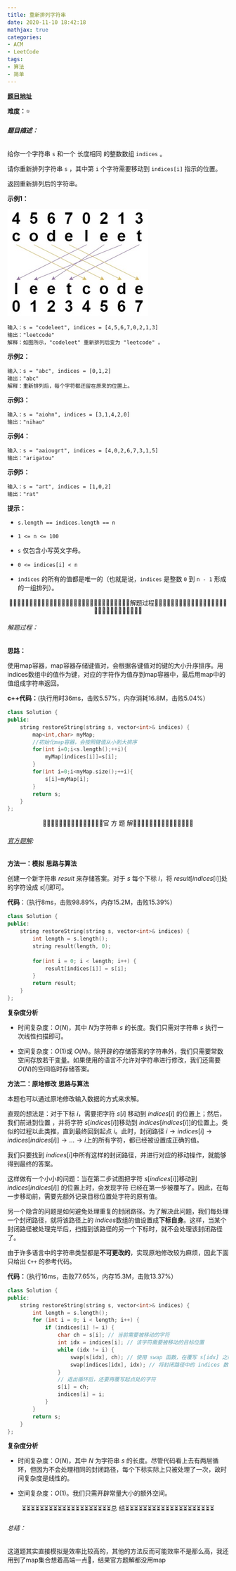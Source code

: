 ```yaml
---
title: 重新排列字符串
date: 2020-11-10 18:42:18
mathjax: true
categories:
- ACM
- LeetCode
tags:
- 算法
- 简单
---
```


**[题目地址](https://leetcode-cn.com/problems/shuffle-string/)**

**难度：**⭐

###### **题目描述：**

给你一个字符串 `s` 和一个 长度相同 的整数数组 `indices` 。

请你重新排列字符串 `s` ，其中第 `i` 个字符需要移动到 `indices[i]` 指示的位置。

返回重新排列后的字符串。

<!-- more -->

**示例1：**

![img](%E9%87%8D%E6%96%B0%E6%8E%92%E5%88%97%E5%AD%97%E7%AC%A6%E4%B8%B2/q1.jpg)

```
输入：s = "codeleet", indices = [4,5,6,7,0,2,1,3]
输出："leetcode"
解释：如图所示，"codeleet" 重新排列后变为 "leetcode" 。
```

**示例2：**

```
输入：s = "abc", indices = [0,1,2]
输出："abc"
解释：重新排列后，每个字符都还留在原来的位置上。
```

**示例3：**

```
输入：s = "aiohn", indices = [3,1,4,2,0]
输出："nihao"
```

**示例4：**

```
输入：s = "aaiougrt", indices = [4,0,2,6,7,3,1,5]
输出："arigatou"
```

**示例5：**

```
输入：s = "art", indices = [1,0,2]
输出："rat"
```

**提示：**

- `s.length == indices.length == n`

- `1 <= n <= 100`

- `s` 仅包含小写英文字母。

- `0 <= indices[i] < n`

- `indices` 的所有的值都是唯一的（也就是说，`indices` 是整数 `0` 到 `n - 1` 形成的一组排列）。

  

<center>🙋‍♂️🙋‍♂️🙋‍♂️🙋‍♂️🙋‍♂️🙋‍♂️🙋‍♂️🙋‍♂️🙋‍♂️🙋‍♂️🙋‍♂️🙋‍♂️🙋‍♂️🙋‍♂️🙋‍♂️解题过程🙋‍♂️🙋‍♂️🙋‍♂️🙋‍♂️🙋‍♂️🙋‍♂️🙋‍♂️🙋‍♂️🙋‍♂️🙋‍♂️🙋‍♂️🙋‍♂️🙋‍♂️🙋‍♂️🙋‍♂️</center>

###### 解题过程：

**思路：**

使用map容器，map容器存储键值对，会根据各键值对的键的大小升序排序。用indices数组中的值作为键，对应的字符作为值存到map容器中，最后用map中的值组成字符串返回。

**c++代码：**(执行用时36ms，击败5.57%，内存消耗16.8M，击败5.04%）

```c++
class Solution {
public:
    string restoreString(string s, vector<int>& indices) {
        map<int,char> myMap;
        //初始化map容器，会按照键值从小到大排序
        for(int i=0;i<s.length();++i){
            myMap[indices[i]]=s[i];
        }
        for(int i=0;i<myMap.size();++i){
            s[i]=myMap[i];
        }
        return s;
    }
};
```



<center>💎💎💎💎💎💎💎💎💎💎💎💎💎💎💎官 方 题 解💎💎💎💎💎💎💎💎💎💎💎💎💎💎💎</center>

###### [官方题解](https://leetcode-cn.com/problems/shuffle-string/solution/zhong-xin-pai-lie-zi-fu-chuan-by-leetcode-solution/):

**方法一：模拟**
**思路与算法**

创建一个新字符串 $\textit{result}$ 来存储答案。对于 $s$ 每个下标 $i$，将 $\textit{result}[\textit{indices}$[i]]处的字符设成 $s[i]$即可。

**代码**：（执行8ms，击败98.89%，内存15.2M，击败15.39%）

```c++
class Solution {
public:
    string restoreString(string s, vector<int>& indices) {
        int length = s.length();
        string result(length, 0);

        for(int i = 0; i < length; i++) {
            result[indices[i]] = s[i];
        }
        return result;
    }
};
```

**复杂度分析**

- 时间复杂度：$O(N)$，其中 $N$为字符串 $s$ 的长度。我们只需对字符串 $s$ 执行一次线性扫描即可。

- 空间复杂度：$O(1)$或 $O(N)$。除开辟的存储答案的字符串外，我们只需要常数空间存放若干变量。如果使用的语言不允许对字符串进行修改，我们还需要 $O(N)$的空间临时存储答案。


**方法二：原地修改**
**思路与算法**

本题也可以通过原地修改输入数据的方式来求解。

直观的想法是：对于下标 $i$，需要把字符 $s[i]$ 移动到 $\textit{indices}[i]$ 的位置上；然后，我们前进到位置 ，并将字符 $s[\textit{indices}[i]]$移动到 $\textit{indices}[\textit{indices}[i]]$的位置上。类似的过程以此类推，直到最终回到起点 $i$。此时，封闭路径 $i \to \textit{indices}[i] \to \textit{indices}[\textit{indices}[i]] \to ... \to i$上的所有字符，都已经被设置成正确的值。

我们只要找到 $\textit{indices}[i]$中所有这样的封闭路径，并进行对应的移动操作，就能够得到最终的答案。

这样做有一个小小的问题：当在第二步试图把字符 $s[\textit{indices}[i]]$移动到 $\textit{indices}[\textit{indices}[i]]$ 的位置上时，会发现字符  已经在第一步被覆写了。因此，在每一步移动前，需要先额外记录目标位置处字符的原有值。

另一个隐含的问题是如何避免处理重复的封闭路径。为了解决此问题，我们每处理一个封闭路径，就将该路径上的 $\textit{indices}$数组的值设置成**下标自身**。这样，当某个封闭路径被处理完毕后，扫描到该路径的另一个下标时，就不会处理该封闭路径了。

由于许多语言中的字符串类型都是**不可更改的**，实现原地修改较为麻烦，因此下面只给出 `C++` 的参考代码。

**代码：**（执行16ms，击败77.65%，内存15.3M，击败13.37%）

```c++
class Solution {
public:
    string restoreString(string s, vector<int>& indices) {
        int length = s.length();
        for (int i = 0; i < length; i++) {
            if (indices[i] != i) {
                char ch = s[i]; // 当前需要被移动的字符
                int idx = indices[i]; // 该字符需要被移动的目标位置
                while (idx != i) {
                    swap(s[idx], ch); // 使用 swap 函数，在覆写 s[idx] 之前，先将其原始值赋给变量 ch
                    swap(indices[idx], idx); // 将封闭路径中的 indices 数组的值设置成下标自身
                }
                // 退出循环后，还要再覆写起点处的字符
                s[i] = ch;
                indices[i] = i;
            }
        }
        return s;
    }
};
```

**复杂度分析**

- 时间复杂度：$O(N)$，其中 $N$ 为字符串 $s$ 的长度。尽管代码看上去有两层循环，但因为不会处理相同的封闭路径，每个下标实际上只被处理了一次，故时间复杂度是线性的。

- 空间复杂度：$O(1)$。我们只需开辟常量大小的额外空间。




<center>⏳⏳⏳⏳⏳⏳⏳⏳⏳⏳⏳⏳⏳⏳⏳⏳⏳⏳⏳⏳总 结⏳⏳⏳⏳⏳⏳⏳⏳⏳⏳⏳⏳⏳⏳⏳⏳⏳⏳⏳⏳</center>

###### 总结：

这道题其实直接模拟是效率比较高的，其他的方法反而可能效率不是那么高，我还用到了map集合想着高端一点🤣，结果官方题解都没用map

